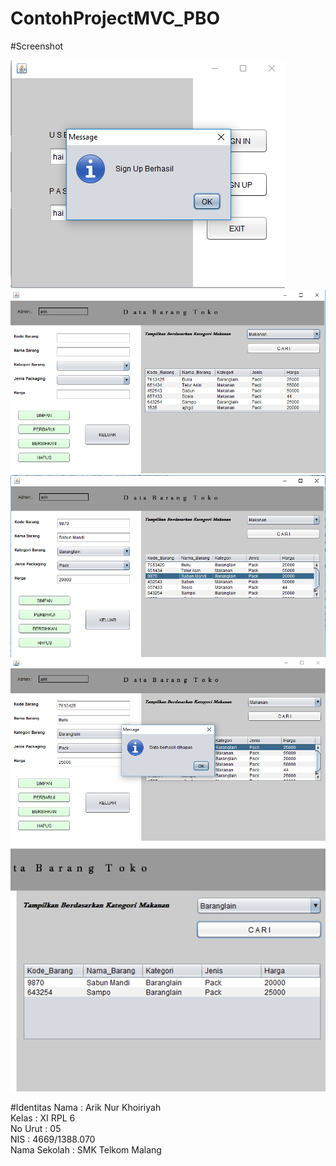 # ContohProjectMVC_PBO
#Screenshot

![Image](https://github.com/ariknk/ContohProjectMVC_PBO/blob/master/1.PNG)<br>
![Image](https://github.com/ariknk/ContohProjectMVC_PBO/blob/master/2.PNG)<br>
![Image](https://github.com/ariknk/ContohProjectMVC_PBO/blob/master/3.PNG)<br>
![Image](https://github.com/ariknk/ContohProjectMVC_PBO/blob/master/4.PNG)<br>
![Image](https://github.com/ariknk/ContohProjectMVC_PBO/blob/master/5.PNG)<br>

#Identitas
Nama : Arik Nur Khoiriyah <br>
Kelas : XI RPL 6<br>
No Urut : 05<br>
NIS : 4669/1388.070<br>
Nama Sekolah : SMK Telkom Malang<br>


